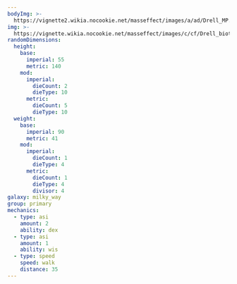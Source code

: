 ```yaml
---
bodyImg: >-
  https://vignette2.wikia.nocookie.net/masseffect/images/a/ad/Drell_MP.png/revision/latest/scale-to-width-down/500
img: >-
  https://vignette.wikia.nocookie.net/masseffect/images/c/cf/Drell_biotic_field.png/revision/latest/scale-to-width-down/640?cb=20130623224527
randomDimensions:
  height:
    base:
      imperial: 55
      metric: 140
    mod:
      imperial:
        dieCount: 2
        dieType: 10
      metric:
        dieCount: 5
        dieType: 10
  weight:
    base:
      imperial: 90
      metric: 41
    mod:
      imperial:
        dieCount: 1
        dieType: 4
      metric:
        dieCount: 1
        dieType: 4
        divisor: 4
galaxy: milky_way
group: primary
mechanics:
  - type: asi
    amount: 2
    ability: dex
  - type: asi
    amount: 1
    ability: wis
  - type: speed
    speed: walk
    distance: 35
---
```

